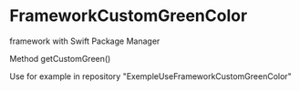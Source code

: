 # FrameworkCustomGreenColor

framework with Swift Package Manager

Method getCustomGreen()

Use for example in repository "ExempleUseFrameworkCustomGreenColor"
